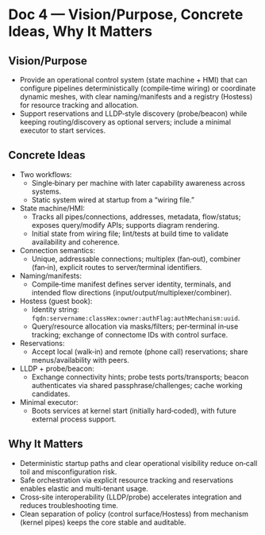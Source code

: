 # Doc 4 — Vision/Purpose, Concrete Ideas, Why It Matters

## Vision/Purpose
- Provide an operational control system (state machine + HMI) that can configure pipelines deterministically (compile‑time wiring) or coordinate dynamic meshes, with clear naming/manifests and a registry (Hostess) for resource tracking and allocation.
- Support reservations and LLDP‑style discovery (probe/beacon) while keeping routing/discovery as optional servers; include a minimal executor to start services.

## Concrete Ideas
- Two workflows:
  - Single‑binary per machine with later capability awareness across systems.
  - Static system wired at startup from a “wiring file.”
- State machine/HMI:
  - Tracks all pipes/connections, addresses, metadata, flow/status; exposes query/modify APIs; supports diagram rendering.
  - Initial state from wiring file; lint/tests at build time to validate availability and coherence.
- Connection semantics:
  - Unique, addressable connections; multiplex (fan‑out), combiner (fan‑in), explicit routes to server/terminal identifiers.
- Naming/manifests:
  - Compile‑time manifest defines server identity, terminals, and intended flow directions (input/output/multiplexer/combiner).
- Hostess (guest book):
  - Identity string: `fqdn:servername:classHex:owner:authFlag:authMechanism:uuid`.
  - Query/resource allocation via masks/filters; per‑terminal in‑use tracking; exchange of connectome IDs with control surface.
- Reservations:
  - Accept local (walk‑in) and remote (phone call) reservations; share menus/availability with peers.
- LLDP + probe/beacon:
  - Exchange connectivity hints; probe tests ports/transports; beacon authenticates via shared passphrase/challenges; cache working candidates.
- Minimal executor:
  - Boots services at kernel start (initially hard‑coded), with future external process support.

## Why It Matters
- Deterministic startup paths and clear operational visibility reduce on‑call toil and misconfiguration risk.
- Safe orchestration via explicit resource tracking and reservations enables elastic and multi‑tenant usage.
- Cross‑site interoperability (LLDP/probe) accelerates integration and reduces troubleshooting time.
- Clean separation of policy (control surface/Hostess) from mechanism (kernel pipes) keeps the core stable and auditable.
